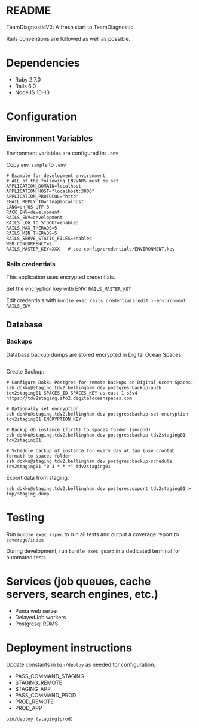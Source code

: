 # README

TeamDiagnosticV2: A fresh start to TeamDiagnostic.

Rails conventions are followed as well as possible.

# Dependencies

* Ruby 2.7.0
* Rails 6.0
* NodeJS 10-13

# Configuration

## Environment Variables

Environment variables are configured in: `.env`

Copy `env.sample` to `.env`

```
# Example for development environment
# ALL of the following ENVVARS must be set
APPLICATION_DOMAIN=localhost
APPLICATION_HOST="localhost:3000"
APPLICATION_PROTOCOL="http"
EMAIL_REPLY_TO='tda@localhost'
LANG=en_US-UTF-8
RACK_ENV=development
RAILS_ENV=development
RAILS_LOG_TO_STDOUT=enabled
RAILS_MAX_THERADS=5
RAILS_MIN_THERADS=5
RAILS_SERVE_STATIC_FILES=enabled
WEB_CONCURRENCY=2
RAILS_MASTER_KEY=XXX   # see config/credentials/ENVIRONMENT.key
```

### Rails credentials

This application uses encrypted credentials.

Set the encryption key with ENV: `RAILS_MASTER_KEY`

Edit credentials with `bundle exec rails credentials:edit --environment RAILS_ENV`

## Database

### Backups

Database backup dumps are stored encrypted in Digital Ocean Spaces.


```
```

Create Backup:

```
# Configure Dokku Postgres for remote backups on Digital Ocean Spaces:
ssh dokku@staging.tdv2.bellingham.dev postgres:backup-auth tdv2staging01 SPACES_ID SPACES_KEY us-east-1 s3v4 https://tdv2staging.sfo2.digitaloceanspaces.com

# Optionally set encryption
ssh dokku@staging.tdv2.bellingham.dev postgres:backup-set-encryption tdv2staging01 ENCRYPTION_KEY

# Backup db instance (first) to spaces folder (second)
ssh dokku@staging.tdv2.bellingham.dev postgres:backup tdv2staging01 tdv2staging01

# Schedule backup of instance for every day at 3am (use crontab format) to spaces folder
ssh dokku@staging.tdv2.bellingham.dev postgres:backup-schedule tdv2staging01 "0 3 * * *" tdv2staging01
```

Export data from staging:

```
ssh dokku@staging.tdv2.bellingham.dev postgres:export tdv2staging01 > tmp/staging.dump
```

# Testing

Run `bundle exec rspec` to run all tests and output a coverage report to `coverage/index`

During development, run `bundle exec guard` in a dedicated terminal for automated tests

# Services (job queues, cache servers, search engines, etc.)

* Puma web server
* DelayedJob workers
* Postgresql RDMS

# Deployment instructions

Update constants in `bin/deploy` as needed for  configuration:

* PASS_COMMAND_STAGING
* STAGING_REMOTE
* STAGING_APP
* PASS_COMMAND_PROD
* PROD_REMOTE
* PROD_APP

`bin/deploy (staging|prod)`
